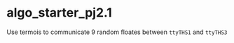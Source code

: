 # algo_starter_pj2.1


Use termois to communicate 9 random floates between ```ttyTHS1``` and ```ttyTHS3```
